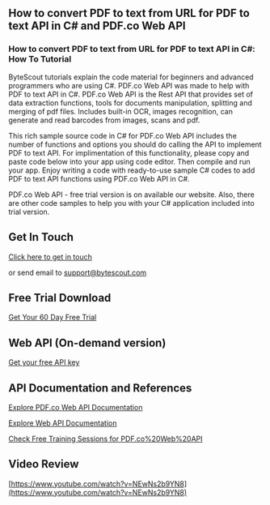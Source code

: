 ## How to convert PDF to text from URL for PDF to text API in C# and PDF.co Web API

### How to convert PDF to text from URL for PDF to text API in C#: How To Tutorial

ByteScout tutorials explain the code material for beginners and advanced programmers who are using C#. PDF.co Web API was made to help with PDF to text API in C#. PDF.co Web API is the Rest API that provides set of data extraction functions, tools for documents manipulation, splitting and merging of pdf files. Includes built-in OCR, images recognition, can generate and read barcodes from images, scans and pdf.

This rich sample source code in C# for PDF.co Web API includes the number of functions and options you should do calling the API to implement PDF to text API. For implimentation of this functionality, please copy and paste code below into your app using code editor. Then compile and run your app. Enjoy writing a code with ready-to-use sample C# codes to add PDF to text API functions using PDF.co Web API in C#.

PDF.co Web API - free trial version is on available our website. Also, there are other code samples to help you with your C# application included into trial version.

## Get In Touch

[Click here to get in touch](https://bytescout.zendesk.com/hc/en-us/requests/new?subject=PDF.co%20Web%20API%20Question)

or send email to [support@bytescout.com](mailto:support@bytescout.com?subject=PDF.co%20Web%20API%20Question) 

## Free Trial Download

[Get Your 60 Day Free Trial](https://bytescout.com/download/web-installer?utm_source=github-readme)

## Web API (On-demand version)

[Get your free API key](https://pdf.co/documentation/api?utm_source=github-readme)

## API Documentation and References

[Explore PDF.co Web API Documentation](https://bytescout.com/documentation/index.html?utm_source=github-readme)

[Explore Web API Documentation](https://pdf.co/documentation/api?utm_source=github-readme)

[Check Free Training Sessions for PDF.co%20Web%20API](https://academy.bytescout.com/)

## Video Review

[https://www.youtube.com/watch?v=NEwNs2b9YN8](https://www.youtube.com/watch?v=NEwNs2b9YN8)